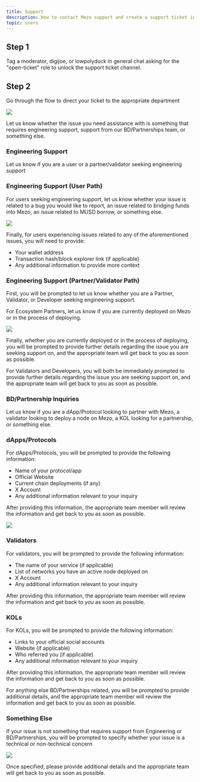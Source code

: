 ```yaml
---
title: Support
description: How to contact Mezo support and create a support ticket in Discord.
topic: users
---
```


## Step 1

Tag a moderator, digijoe, or lowpolyduck in general chat asking for the "open-ticket" role to unlock the support ticket channel.

## Step 2

Go through the flow to direct your ticket to the appropriate department

  ![](/docs/images/misc/support-intro.png)

Let us know whether the issue you need assistance with is something that requires engineering support, support from our BD/Partnerships team, or something else.

### Engineering Support

Let us know if you are a user or a partner/validator seeking engineering support

### Engineering Support (User Path)

For users seeking engineering support, let us know whether your issue is related to a bug you would like to report, an issue related to bridging funds into Mezo, an issue related to MUSD borrow, or something else.

  ![](/docs/images/misc/user-engineering-support.png)

Finally, for users experiencing issues related to any of the aforementioned issues, you will need to provide:

* Your wallet address
* Transaction hash/block explorer link (if applicable)
* Any additional information to provide more context

### Engineering Support (Partner/Validator Path)

First, you will be prompted to let us know whether you are a Partner, Validator, or Developer seeking engineering support.

For Ecosystem Partners, let us know if you are currently deployed on Mezo or in the process of deploying.

  ![](/docs/images/misc/ecosystem-partner-deployment-status.png)

Finally, whether you are currently deployed or in the process of deploying, you will be prompted to provide further details regarding the issue you are seeking support on, and the appropriate team will get back to you as soon as possible.

For Validators and Developers, you will both be immediately prompted to provide further details regarding the issue you are seeking support on, and the appropriate team will get back to you as soon as possible.

### BD/Partnership Inquiries

Let us know if you are a dApp/Protocol looking to partner with Mezo, a validator looking to deploy a node on Mezo, a KOL looking for a partnership, or something else.

### dApps/Protocols

For dApps/Protocols, you will be prompted to provide the following information:

* Name of your protocol/app
* Official Website
* Current chain deployments (if any)
* X Account
* Any additional information relevant to your inquiry

After providing this information, the appropriate team member will review the information and get back to you as soon as possible.

  ![](/docs/images/misc/eco-partner-team-info.png)

### Validators

For validators, you will be prompted to provide the following information:

* The name of your service (if applicable)
* List of networks you have an active node deployed on
* X Account
* Any additional information relevant to your inquiry

After providing this information, the appropriate team member will review the information and get back to you as soon as possible.

### KOLs

For KOLs, you will be prompted to provide the following information:

* Links to your official social accounts
* Website (if applicable)
* Who referred you (if applicable)
* Any additional information relevant to your inquiry

After providing this information, the appropriate team member will review the information and get back to you as soon as possible.

For anything else BD/Partnerships related, you will be prompted to provide additional details, and the appropriate team member will review the information and get back to you as soon as possible.

### Something Else

If your issue is not something that requires support from Engineering or BD/Partnerships, you will be prompted to specify whether your issue is a technical or non-technical concern

  ![](/docs/images/misc/support-something-else.png)

Once specified, please provide additional details and the appropriate team will get back to you as soon as possible.